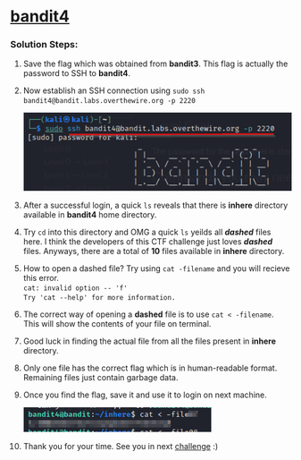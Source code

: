 # [bandit4](https://overthewire.org/wargames/bandit/bandit4.html)

### Solution Steps:

1. Save the flag which was obtained from **bandit3**. This flag is actually the password to SSH to **bandit4**.
2. Now establish an SSH connection using `sudo ssh bandit4@bandit.labs.overthewire.org -p 2220`

   ![Alt text](bandit4-ssh.png)
3. After a successful login, a quick `ls` reveals that there is **inhere** directory available in **bandit4** home directory.
4. Try `cd` into this directory and OMG a quick `ls` yeilds all ***dashed*** files here. I think the developers of this CTF challenge just loves ***dashed*** files. Anyways, there are a total of **10** files available in **inhere** directory.
5. How to open a dashed file? Try using `cat -filename` and you will recieve this error.  
`cat: invalid option -- 'f'`  
`Try 'cat --help' for more information.`
6. The correct way of opening a **dashed** file is to use `cat < -filename`. This will show the contents of your file on terminal. 
7. Good luck in finding the actual file from all the files present in **inhere** directory.
8. Only one file has the correct flag which is in human-readable format. Remaining files just contain garbage data.
9. Once you find the flag, save it and use it to login on next machine.

    ![Alt text](bandit4-flag.png)  

10. Thank you for your time. See you in next [challenge](https://overthewire.org/wargames/bandit/bandit5.html) :)